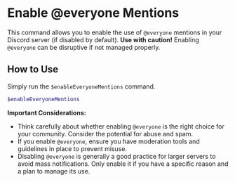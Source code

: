 # Enable @everyone Mentions

This command allows you to enable the use of `@everyone` mentions in your Discord server (if disabled by default).  **Use with caution!** Enabling `@everyone` can be disruptive if not managed properly.

## How to Use

Simply run the `$enableEveryoneMentions` command.

```bash
$enableEveryoneMentions
```

**Important Considerations:**

*   Think carefully about whether enabling `@everyone` is the right choice for your community. Consider the potential for abuse and spam.
*   If you enable `@everyone`, ensure you have moderation tools and guidelines in place to prevent misuse.
*   Disabling `@everyone` is generally a good practice for larger servers to avoid mass notifications.  Only enable it if you have a specific reason and a plan to manage its use.